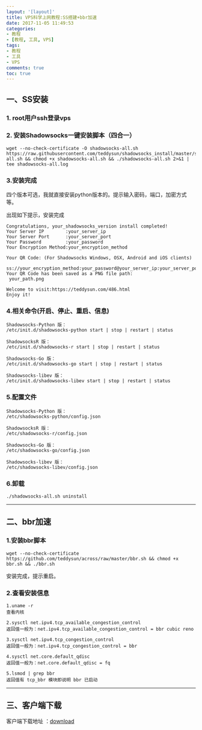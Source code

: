 ```yaml
---
layout: '[layout]'
title: VPS科学上网教程:SS搭建+bbr加速
date: 2017-11-05 11:49:53
categories: 
- 教程
- [教程, 工具, VPS]
tags: 
- 教程
- 工具
- VPS
comments: true
toc: true
---
```


## 一、SS安装

### 1. root用户ssh登录vps

### 2. 安装Shadowsocks一键安装脚本（四合一）

```
wget --no-check-certificate -O shadowsocks-all.sh https://raw.githubusercontent.com/teddysun/shadowsocks_install/master/shadowsocks-all.sh && chmod +x shadowsocks-all.sh && ./shadowsocks-all.sh 2>&1 | tee shadowsocks-all.log
```

### 3.安装完成

四个版本可选，我就直接安装python版本的。提示输入密码，端口，加密方式等。

<!-- more -->

出现如下提示，安装完成

```
Congratulations, your_shadowsocks_version install completed!
Your Server IP        :your_server_ip
Your Server Port      :your_server_port
Your Password         :your_password
Your Encryption Method:your_encryption_method

Your QR Code: (For Shadowsocks Windows, OSX, Android and iOS clients)
 ss://your_encryption_method:your_password@your_server_ip:your_server_port
Your QR Code has been saved as a PNG file path:
 your_path.png

Welcome to visit:https://teddysun.com/486.html
Enjoy it!
```

### 4.相关命令(开启、停止、重启、信息)

```
Shadowsocks-Python 版：
/etc/init.d/shadowsocks-python start | stop | restart | status

ShadowsocksR 版：
/etc/init.d/shadowsocks-r start | stop | restart | status

Shadowsocks-Go 版：
/etc/init.d/shadowsocks-go start | stop | restart | status

Shadowsocks-libev 版：
/etc/init.d/shadowsocks-libev start | stop | restart | status
```

### 5.配置文件

```
Shadowsocks-Python 版：
/etc/shadowsocks-python/config.json

ShadowsocksR 版：
/etc/shadowsocks-r/config.json

Shadowsocks-Go 版：
/etc/shadowsocks-go/config.json

Shadowsocks-libev 版：
/etc/shadowsocks-libev/config.json
```

### 6.卸载

```
./shadowsocks-all.sh uninstall
```



---

## 二、bbr加速

### 1.安装bbr脚本

```
wget --no-check-certificate https://github.com/teddysun/across/raw/master/bbr.sh && chmod +x bbr.sh && ./bbr.sh
```

安装完成，提示重启。

### 2.查看安装信息

```
1.uname -r
查看内核

2.sysctl net.ipv4.tcp_available_congestion_control
返回值一般为：net.ipv4.tcp_available_congestion_control = bbr cubic reno

3.sysctl net.ipv4.tcp_congestion_control
返回值一般为：net.ipv4.tcp_congestion_control = bbr

4.sysctl net.core.default_qdisc
返回值一般为：net.core.default_qdisc = fq

5.lsmod | grep bbr
返回值有 tcp_bbr 模块即说明 bbr 已启动
```

---

## 三、客户端下载

客户端下载地址 ：[download](https://bbs.bydisk.com/shadowsocks-download.html)

